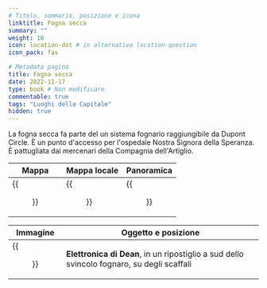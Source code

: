 ```yaml
---
# Titolo, sommario, posizione e icona
linktitle: Fogna secca
summary: ""
weight: 10
icon: location-dot # in alternativa location-question
icon_pack: fas

# Metadata pagina
title: Fogna secca
date: 2022-11-17
type: book # Non modificare
commentable: true
tags: "Luoghi della Capitale"
hidden: true
---
```




La fogna secca fa parte del un sistema fognario raggiungibile da Dupont Circle. È un punto d'accesso per l'ospedale Nostra Signora della Speranza. È pattugliata dai mercenari della Compagnia dell'Artiglio.

| Mappa | Mappa locale | Panoramica |
| ----- | ------------ | ---------- |
| {{<figure src="Dry_sewers_loc.webp">}}  |  {{<figure src="Dry_sewer_loc_map.webp">}} | {{<figure src="Dry_sewers.webp">}}  |

| Immagine | Oggetto e posizione |
| -------- | ------------------- |
| {{<figure src="Dean's_Electronics_dry_sewer.webp">}}  | **Elettronica di Dean**, in un ripostiglio a sud dello svincolo fognaro, su degli scaffali  |